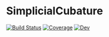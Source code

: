 # SimplicialCubature

[![Build Status](https://github.com/stla/SimplicialCubature.jl/actions/workflows/test.yml/badge.svg?branch=main)](https://github.com/stla/SimplicialCubature.jl/actions/workflows/test.yml?query=branch%3Amain)
[![Coverage](https://codecov.io/gh/stla/SimplicialCubature.jl/branch/master/graph/badge.svg)](https://codecov.io/gh/stla/SimplicialCubature.jl)
[![Dev](https://img.shields.io/badge/docs-dev-blue.svg)](https://stla.github.io/SimplicialCubature.jl/dev)